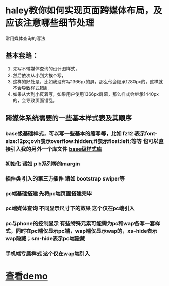 # haley教你如何实现页面跨媒体布局，及应该注意哪些细节处理
常用媒体查询的写法
## 基本套路：
1. 先写不带媒体查询的设计图样式，
2. 然后依次从小到大挨个写，
3. 这样的好处是，比如我没有写1366px的屏，那么他会继承1280px的，这样就不会导致样式错乱
4. 如果从大到小反着写，如果用户使用1366px屏幕，那么样式会继承1440px的，会导致页面错乱。
## 跨媒体系统需要的一些基本样式表及其顺序
### base级基础样式，可以写一些基本的缩写等，比如 fz12 表示font-size:12px;ovh表示overflow:hidden;fl表示float:left;等等 也可以直接引入我的另外一个库文件 [base级样式库](https://github.com/haley168/style-base)
### 初始化 诸如 p h系列等的margin
### 插件类 引入的第三方插件 诸如 bootstrap swiper等
### pc端基础搭建 先将pc端页面搭建完毕
### pc端媒体查询 不同显示尺寸下的效果 这个仅在pc端引入
### pc与phone的控制显示 有些特殊元素可能需为pc和wap各写一套样式，同时在pc端仅显示pc端，wap端仅显示wap的，xs-hide表示wap隐藏；sm-hide表示pc端隐藏
### 手机端专属样式 这个仅在wap端引入


# [查看demo](https://haley168.github.io/media/)
